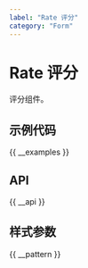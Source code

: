 ```yaml
---
label: "Rate 评分"
category: "Form"
---
```


# Rate 评分

评分组件。

## 示例代码

{{ __examples }}

## API

{{ __api }}

## 样式参数

{{ __pattern }}

